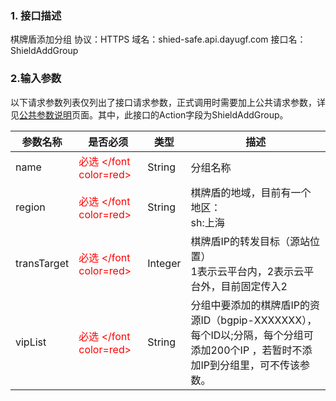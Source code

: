 ### 1. 接口描述
棋牌盾添加分组
协议：HTTPS
域名：shied-safe.api.dayugf.com
接口名：ShieldAddGroup

### 2.输入参数
以下请求参数列表仅列出了接口请求参数，正式调用时需要加上公共请求参数，详见[公共参数说明](http://tce.fsphere.cn/document/product/295/7279)页面。其中，此接口的Action字段为ShieldAddGroup。

| 参数名称 | 是否必须 | 类型 | 描述 |
|---------|---------|---------|---------|
| name | <font color=red>必选 </font color=red> | String |分组名称 |
| region | <font color=red>必选 </font color=red> | String |棋牌盾的地域，目前有一个地区：<br>sh:上海 |
| transTarget | <font color=red>必选 </font color=red> | Integer |棋牌盾IP的转发目标（源站位置）<br>1表示云平台内，2表示云平台外，目前固定传入2 |
| vipList | <font color=red>必选 </font color=red> | String |分组中要添加的棋牌盾IP的资源ID（bgpip-XXXXXXX），每个ID以;分隔，每个分组可添加200个IP ，若暂时不添加IP到分组里，可不传该参数。 |
